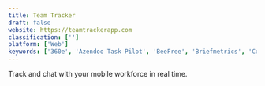 ```yaml
---
title: Team Tracker
draft: false 
website: https://teamtrackerapp.com
classification: ['']
platform: ['Web']
keywords: ['360e', 'Azendoo Task Pilot', 'BeeFree', 'Briefmetrics', 'Concept inbox', 'DeltaSalesApp', 'Email Meter', 'EmailHooks', 'FeetPort', 'GoSpotCheck', 'Hyphen Reader', 'Komiko', 'Loc8', 'MJML', 'Motivity', 'Oracle Siebel Field Service', 'Pobuca Sales', 'RebelMail', 'Time To Reply', 'Tookan', 'Trello - Notifications']
---
```

Track and chat with your mobile workforce in real time.